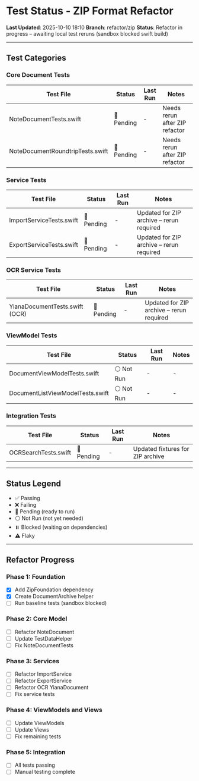 # Test Status - ZIP Format Refactor

**Last Updated**: 2025-10-10 18:10
**Branch**: refactor/zip
**Status**: Refactor in progress – awaiting local test reruns (sandbox blocked swift build)

---

## Test Categories

### Core Document Tests
| Test File | Status | Last Run | Notes |
|-----------|--------|----------|-------|
| NoteDocumentTests.swift | 🔵 Pending | - | Needs rerun after ZIP refactor |
| NoteDocumentRoundtripTests.swift | 🔵 Pending | - | Needs rerun after ZIP refactor |

### Service Tests
| Test File | Status | Last Run | Notes |
|-----------|--------|----------|-------|
| ImportServiceTests.swift | 🔵 Pending | - | Updated for ZIP archive – rerun required |
| ExportServiceTests.swift | 🔵 Pending | - | Updated for ZIP archive – rerun required |

### OCR Service Tests
| Test File | Status | Last Run | Notes |
|-----------|--------|----------|-------|
| YianaDocumentTests.swift (OCR) | 🔵 Pending | - | Updated for ZIP archive – rerun required |

### ViewModel Tests
| Test File | Status | Last Run | Notes |
|-----------|--------|----------|-------|
| DocumentViewModelTests.swift | ⚪ Not Run | - | - |
| DocumentListViewModelTests.swift | ⚪ Not Run | - | - |

### Integration Tests
| Test File | Status | Last Run | Notes |
|-----------|--------|----------|-------|
| OCRSearchTests.swift | 🔵 Pending | - | Updated fixtures for ZIP archive |

---

## Status Legend
- ✅ Passing
- ❌ Failing
- 🔵 Pending (ready to run)
- ⚪ Not Run (not yet needed)
- ⏸️ Blocked (waiting on dependencies)
- ⚠️ Flaky

---

## Refactor Progress

### Phase 1: Foundation
- [x] Add ZipFoundation dependency
- [x] Create DocumentArchive helper
- [ ] Run baseline tests (sandbox blocked)

### Phase 2: Core Model
- [ ] Refactor NoteDocument
- [ ] Update TestDataHelper
- [ ] Fix NoteDocumentTests

### Phase 3: Services
- [ ] Refactor ImportService
- [ ] Refactor ExportService
- [ ] Refactor OCR YianaDocument
- [ ] Fix service tests

### Phase 4: ViewModels and Views
- [ ] Update ViewModels
- [ ] Update Views
- [ ] Fix remaining tests

### Phase 5: Integration
- [ ] All tests passing
- [ ] Manual testing complete
